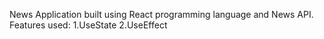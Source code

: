 News Application built using React programming language and News API.
Features used:
1.UseState
2.UseEffect
